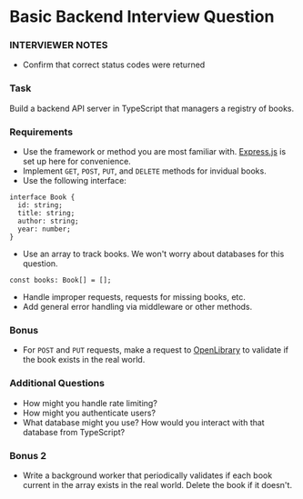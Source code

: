 # Basic Backend Interview Question

### INTERVIEWER NOTES
- Confirm that correct status codes were returned

### Task

Build a backend API server in TypeScript that managers a registry of books. 

### Requirements
- Use the framework or method you are most familiar with. <a href="https://www.npmjs.com/package/express">Express.js</a> is set up here for convenience.
- Implement `GET`, `POST`, `PUT`, and `DELETE` methods for invidual books.
- Use the following interface:
```
interface Book {
  id: string;
  title: string;
  author: string;
  year: number;
}
```
- Use an array to track books. We won't worry about databases for this question.
```
const books: Book[] = [];
```
- Handle improper requests, requests for missing books, etc.
- Add general error handling via middleware or other methods.

### Bonus
- For `POST` and `PUT` requests, make a request to <a href="https://openlibrary.org/dev/docs/api/search">OpenLibrary</a> to validate if the book exists in the real world.

### Additional Questions
- How might you handle rate limiting?
- How might you authenticate users?
- What database might you use? How would you interact with that database from TypeScript?

### Bonus 2
- Write a background worker that periodically validates if each book current in the array exists in the real world. Delete the book if it doesn't.
